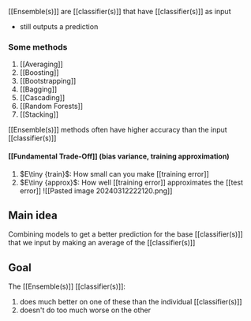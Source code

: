 [[Ensemble(s)]] are [[classifier(s)]] that have [[classifier(s)]] as input
- still outputs a prediction
### Some methods
1. [[Averaging]]
2. [[Boosting]]
3. [[Bootstrapping]]
4. [[Bagging]]
5. [[Cascading]]
6. [[Random Forests]]
7. [[Stacking]]

[[Ensemble(s)]] methods often have higher accuracy than the input [[classifier(s)]]

#### [[Fundamental Trade-Off]] (bias variance, training approximation)
1. $E\tiny {train}$: How small can you make [[training error]]
2. $E\tiny {approx}$: How well [[training error]] approximates the [[test error]]
![[Pasted image 20240312222120.png]]

## Main idea
Combining models to get a better prediction for the base [[classifier(s)]] that we input by making an average of the [[classifier(s)]]

## Goal
The [[Ensemble(s)]] [[classifier(s)]]:
1. does much better on one of these than the individual [[classifier(s)]]
2. doesn't do too much worse on the other
